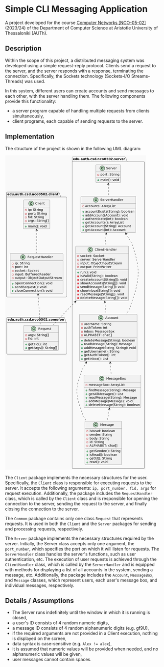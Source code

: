 # Simple CLI Messaging Application

A project developed for the course 
[Computer Networks [NCO-05-02]](https://elearning.auth.gr/course/view.php?id=5942) 
(2023/24) of the Department of Computer Science at Aristotle University of 
Thessaloniki (AUTh).

## Description

Within the scope of this project, a distributed messaging system was developed 
using a simple request-reply protocol. Clients send a request to the server, and
the server responds with a response, terminating the connection. Specifically, 
the Sockets technology (Sockets-I/O Streams-Threads) was used.

In this system, different users can create accounts and send messages to each 
other, with the server handling them. The following components provide this 
functionality:
* a server program capable of handling multiple requests from clients 
simultaneously,
* client programs, each capable of sending requests to the server.

## Implementation

The structure of the project is shown in the following UML diagram:

![UML Diagram](/uml.png)

The `Client` package implements the necessary structures for the user. 
Specifically, the `Client` class is responsible for executing requests to the 
server. It accepts the following arguments: `ip, port_number, fid, args` for 
request execution. Additionally, the package includes the `RequestHandler` 
class, which is called by the `Client` class and is responsible for opening the 
connection to the server, sending the request to the server, and finally closing 
the connection to the server.

The `Common` package contains only one class `Request` that represents requests.
It is used in both the `Client` and the `Server` packages for sending and 
processing requests, respectively.

The `Server` package implements the necessary structures required by the server.
Initially, the Server class accepts only one argument, the `port_number`, which
specifies the port on which it will listen for requests. The `ServerHandler` 
class handles the server's functions, such as user authentication, etc. The 
execution of user requests is achieved through the `ClientHandler` class, which 
is called by the `ServerHandler` and is equipped with methods for displaying a 
list of all accounts in the system, sending a message, etc. Additionally, the 
package includes the `Account`, `MessageBox`, and `Message` classes, which 
represent users, each user's message box, and individual messages, respectively.

## Details / Assumptions

* The Server runs indefinitely until the window in which it is running is closed,
* a user's ID consists of 4 random numeric digits,
* a message ID consists of 4 random alphanumeric digits (e.g. gf9U),
* if the required arguments are not provided in a Client execution, nothing is 
displayed on the screen,
* data syntax is case-sensitive (e.g. ```Alex != alex```),
* it is assumed that numeric values will be provided when needed, and no 
alphanumeric values will be given,
* user messages cannot contain spaces.
